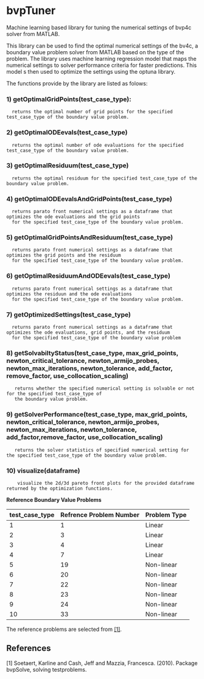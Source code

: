 # bvpTuner
Machine learning based library for tuning the numerical settings of bvp4c solver from MATLAB.

This library can be used to find the optimal numerical settings of the
bv4c, a boundary value problem solver from MATLAB based on the type of the problem.
The library uses machine learning regression model that maps the numerical settings to
solver performance criteria for faster predictions. This model s then used to optimize the settings 
using the optuna library.

The functions provide by the library are listed as folows:

 ### 1)  getOptimalGridPoints(test_case_type):
      returns the optimal number of grid points for the specified test_case_type of the boundary value problem.
      
 ### 2)  getOptimalODEevals(test_case_type)
      returns the optimal number of ode evaluations for the specified test_case_type of the boundary value problem.
      
 ### 3)  getOptimalResiduum(test_case_type)
      returns the optimal residuum for the specified test_case_type of the boundary value problem.
 
 ### 4)  getOptimalODEevalsAndGridPoints(test_case_type)
      returns parato front numerical settings as a dataframe that optimizes the ode evaluations and the grid points 
      for the specified test_case_type of the boundary value problem.
 
 ### 5)  getOptimalGridPointsAndResiduum(test_case_type)
      returns parato front numerical settings as a dataframe that optimizes the grid points and the residuum
      for the specified test_case_type of the boundary value problem.
   
 ### 6)  getOptimalResiduumAndODEevals(test_case_type)
      returns parato front numerical settings as a dataframe that optimizes the residuun and the ode evaluations 
      for the specified test_case_type of the boundary value problem.
   
 ### 7)  getOptimizedSettings(test_case_type)
      returns parato front numerical settings as a dataframe that optimizes the ode evaluations, grid points, and the residuum
      for the specified test_case_type of the boundary value problem
   
 ### 8)  getSolvabiltyStatus(test_case_type, max_grid_points, newton_critical_tolerance, newton_armijo_probes, newton_max_iterations, newton_tolerance,                          add_factor, remove_factor, use_collocation_scaling)
       returns whether the specified numerical setting is solvable or not for the specified test_case_type of 
       the boundary value problem.
   
 ### 9)  getSolverPerformance(test_case_type, max_grid_points, newton_critical_tolerance, newton_armijo_probes, newton_max_iterations, newton_tolerance,                        add_factor,remove_factor, use_collocation_scaling)
       returns the solver statistics of specified numerical setting for the specified test_case_type of the boundary value problem.
       
### 10)  visualize(dataframe)
        visualize the 2d/3d pareto front plots for the provided dataframe returned by the optimization functions.
        
        
**Reference Boundary Value Problems**

| test_case_type | Refrence Problem Number | Problem Type
| ----------- | ----------- |----------- |
|1|1|Linear|
|2|3|Linear|
|3|4|Linear|
|4|7|Linear|
|5|19|Non-linear|
|6|20|Non-linear|
|7|22|Non-linear|
|8|23|Non-linear|
|9|24|Non-linear|
|10|33|Non-linear|

The reference problems are selected from [[1]](#1).

## References
<a id="1">[1]</a> 
Soetaert, Karline and Cash, Jeff and Mazzia, Francesca. (2010). 
Package bvpSolve, solving testproblems.
